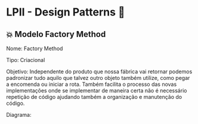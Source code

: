 # LPII - Design Patterns 📝

## 💥 Modelo Factory Method

Nome: Factory Method

Tipo: Criacional

Objetivo: Independente do produto que nossa fábrica vai retornar podemos padronizar tudo aquilo que talvez outro objeto também utilize, como pegar a encomenda ou iniciar a rota. Também facilita o processo das novas implementações onde se implementar de maneira certa não é necessário repetição de código ajudando também a organização e manutenção do código. 

Diagrama:
